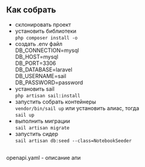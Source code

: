 ## Как собрать
- склонировать проект
- установить библиотеки \
`php composer install -o`
- создать .env файл \
    DB_CONNECTION=mysql \
    DB_HOST=mysql \
    DB_PORT=3306 \
    DB_DATABASE=laravel \
    DB_USERNAME=sail \
    DB_PASSWORD=password
- установить sail \
`php artisan sail:install`
- запустить собрать контейнеры \
`vendor/bin/sail up` или установить алиас, тогда \
`sail up`
- выполнить миграции \
`sail artisan migrate`
- запустить сидер \
`sail artisan db:seed --class=NotebookSeeder`

##

openapi.yaml - описание апи
